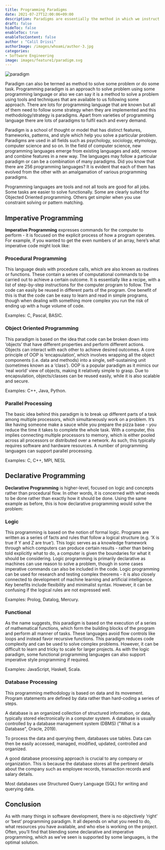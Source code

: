 ```yaml
---
title: Programming Paradigms 
date: 2021-07-27T12:00:06+09:00
description: Paradigms are essentially the method in which we instruct our machines to perform instructions and solve problems
draft: false
hideToc: false
enableToc: true
enableTocContent: false
author : "Calil Drissi"
authorImage: /images/whoami/author-3.jpg
categories:
- Software Engineering
image: images/feature1/paradigm.svg
---
```


![paradigm](/images/feature2/Programming-Paradigms.png "paradigm")

Paradigm can also be termed as method to solve some problem or do some task. Programming paradigm is an approach to solve problem using some programming language or also we can say it is a method to solve a problem using tools and techniques that are available to us following some approach. There are lots for programming language that are known but all of them need to follow some strategy when they are implemented and this methodology/strategy is paradigms. Apart from varieties of programming language there are lots of paradigms to fulfil each and every demand. 

Paradigm is a school of thought or model that has distinct features, frameworks, patterns, and style which help you solve a particular problem. Paradigms are used in all fields such as psychology, sociology, etymology, computer science and so on. In the field of computer science, new programming languages emerge from existing languages and add, remove and combine features in a new way. The languages may follow a particular paradigm or can be a combination of many paradigms. Did you know that there are 256 programming languages? It is evident that each of them has evolved from the other with an amalgamation of various programming paradigms.

Programming languages are tools and not all tools are good for all jobs. Some tasks are easier to solve functionally. Some are clearly suited for Objected Oriented programming. Others get simpler when you use constraint solving or pattern matching.


## Imperative Programming

**Imperative Programming** expresses commands for the computer to perform - it is focused on the explicit process of how a program operates. For example, if you wanted to get the even numbers of an array, here’s what imperative code might look like:

### Procedural Programming
This language deals with procedure calls, which are also known as routines or functions. These contain a series of computational commands to be carried out to achieve a certain outcome. It is essentially like a recipe, with a list of step-by-step instructions for the computer program to follow. The code can easily be reused in different parts of the program. One benefit of this is that the code can be easy to learn and read in simple programs, though when dealing with something more complex you run the risk of ending up with a huge volume of code.

Examples: C, Pascal, BASIC.

### Object Oriented Programming
This paradigm is based on the idea that code can be broken down into ‘objects’ that have different properties and perform different actions. Objects can interact with each other to achieve desired outcomes. A core principle of OOP is ‘encapsulation’, which involves wrapping all the object components (i.e. data and methods) into a single, self-sustaining unit (sometimes known as a ‘class’). OOP is a popular paradigm as it mimics our ‘real world’ view of objects, making it relatively simple to grasp. Due to encapsulation, objects/classes can be reused easily, while it is also scalable and secure.

Examples: C++, Java, Python.


### Parallel Processing

The basic idea behind this paradigm is to break up different parts of a task among multiple processors, which simultaneously work on a problem. It’s like having someone make a sauce while you prepare the pizza base - you reduce the time it takes to complete the whole task. With a computer, this implies connecting multiple processors to memory, which is either pooled across all processors or distributed over a network. As such, this typically requires software and hardware resources. A number of programming languages can support parallel processing.

Examples: C, C++, MPI, NESL

## Declarative Programming

 **Declarative Programming** is higher-level, focused on logic and concepts rather than procedural flow. In other words, it is concerned with what needs to be done rather than exactly how it should be done. Using the same example as before, this is how declarative programming would solve the problem:


### Logic 
This programming is based on the notion of formal logic. Programs are written as a series of facts and rules that follow a logical structure (e.g. ‘X is true if Y and Z are true’). This logic serves as a knowledge framework through which computers can produce certain results - rather than being told explicitly what to do, a computer is given the boundaries for what it should be considering. Logic programming is primarily declarative as machines can use reason to solve a problem, though in some cases imperative commands can also be included in the code. Logic programming can be used for research and testing complex theorems - it is also closely connected to development of machine learning and artificial intelligence. Key benefits include flexibility and minimalist syntax. However, it can be confusing if the logical rules are not expressed well. 

Examples: Prolog, Datalog, Mercury.
### Functional 
As the name suggests, this paradigm is based on the execution of a series of mathematical functions, which form the building blocks of the program and perform all manner of tasks. These languages avoid flow controls like loops and instead favor recursive functions. This paradigm reduces code complexity and can be used to solve complex problems. However, it can be difficult to learn and tricky to scale for larger projects. As with the logic paradigm, some functional programming languages can also support imperative style programming if required. 

Examples: JavaScript, Haskell, Scala.

### Database Processing

This programming methodology is based on data and its movement. Program statements are defined by data rather than hard-coding a series of steps.

A database is an organized collection of structured information, or data, typically stored electronically in a computer system. A database is usually controlled by a database management system (DBMS) ("What is a Database", Oracle, 2019).

To process the data and querying them, databases use tables. Data can then be easily accessed, managed, modified, updated, controlled and organized.

A good database processing approach is crucial to any company or organization. This is because the database stores all the pertinent details about the company such as employee records, transaction records and salary details.

Most databases use Structured Query Language (SQL) for writing and querying data.


## Conclusion

As with many things in software development, there is no objectively ‘right’ or ‘best’ programming paradigm. It all depends on what you need to do, what resources you have available, and who else is working on the project. Often, you’ll find that blending some declarative and imperative programming, which as we’ve seen is supported by some languages, is the optimal solution. 
